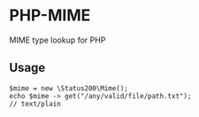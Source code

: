 # PHP-MIME

MIME type lookup for PHP

## Usage

    $mime = new \Status200\Mime();
    echo $mime -> get("/any/valid/file/path.txt");
    // text/plain